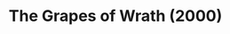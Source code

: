 ---
layout: shows
title: The Grapes of Wrath (2000)
image:
category:
details:
  Theatre: Players by the Sea
cast:
crew:
  Director: Michael Lipp
external_links:
---